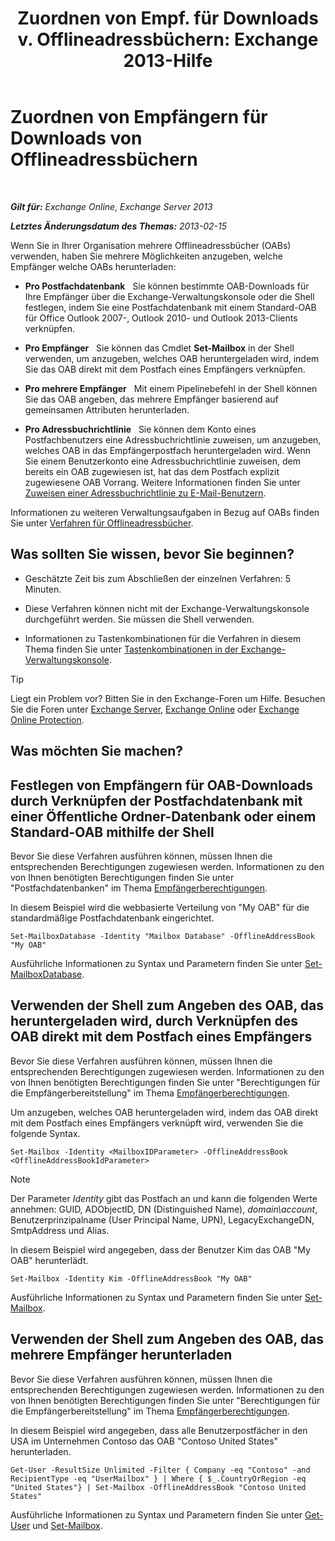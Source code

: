 ﻿---
title: 'Zuordnen von Empf. für Downloads v. Offlineadressbüchern: Exchange 2013-Hilfe'
TOCTitle: Zuordnen von Empfängern für Downloads von Offlineadressbüchern
ms:assetid: 141751ac-16d3-4e3c-b70c-004aeedcb5a0
ms:mtpsurl: https://technet.microsoft.com/de-de/library/Aa996345(v=EXCHG.150)
ms:contentKeyID: 50475145
ms.date: 04/24/2018
mtps_version: v=EXCHG.150
ms.translationtype: HT
---

# Zuordnen von Empfängern für Downloads von Offlineadressbüchern

 

_**Gilt für:** Exchange Online, Exchange Server 2013_

_**Letztes Änderungsdatum des Themas:** 2013-02-15_

Wenn Sie in Ihrer Organisation mehrere Offlineadressbücher (OABs) verwenden, haben Sie mehrere Möglichkeiten anzugeben, welche Empfänger welche OABs herunterladen:

  - **Pro Postfachdatenbank**   Sie können bestimmte OAB-Downloads für Ihre Empfänger über die Exchange-Verwaltungskonsole oder die Shell festlegen, indem Sie eine Postfachdatenbank mit einem Standard-OAB für Office Outlook 2007-, Outlook 2010- und Outlook 2013-Clients verknüpfen.

  - **Pro Empfänger**   Sie können das Cmdlet **Set-Mailbox** in der Shell verwenden, um anzugeben, welches OAB heruntergeladen wird, indem Sie das OAB direkt mit dem Postfach eines Empfängers verknüpfen.

  - **Pro mehrere Empfänger**   Mit einem Pipelinebefehl in der Shell können Sie das OAB angeben, das mehrere Empfänger basierend auf gemeinsamen Attributen herunterladen.

  - **Pro Adressbuchrichtlinie**   Sie können dem Konto eines Postfachbenutzers eine Adressbuchrichtlinie zuweisen, um anzugeben, welches OAB in das Empfängerpostfach heruntergeladen wird. Wenn Sie einem Benutzerkonto eine Adressbuchrichtlinie zuweisen, dem bereits ein OAB zugewiesen ist, hat das dem Postfach explizit zugewiesene OAB Vorrang. Weitere Informationen finden Sie unter [Zuweisen einer Adressbuchrichtlinie zu E-Mail-Benutzern](https://technet.microsoft.com/de-de/library/Hh529942(v=EXCHG.150)).

Informationen zu weiteren Verwaltungsaufgaben in Bezug auf OABs finden Sie unter [Verfahren für Offlineadressbücher](offline-address-book-procedures-exchange-2013-help.md).

## Was sollten Sie wissen, bevor Sie beginnen?

  - Geschätzte Zeit bis zum Abschließen der einzelnen Verfahren: 5 Minuten.

  - Diese Verfahren können nicht mit der Exchange-Verwaltungskonsole durchgeführt werden. Sie müssen die Shell verwenden.

  - Informationen zu Tastenkombinationen für die Verfahren in diesem Thema finden Sie unter [Tastenkombinationen in der Exchange-Verwaltungskonsole](keyboard-shortcuts-in-the-exchange-admin-center-exchange-online-protection-help.md).


> [!TIP]
> Liegt ein Problem vor? Bitten Sie in den Exchange-Foren um Hilfe. Besuchen Sie die Foren unter <A href="https://go.microsoft.com/fwlink/p/?linkid=60612">Exchange Server</A>, <A href="https://go.microsoft.com/fwlink/p/?linkid=267542">Exchange Online</A> oder <A href="https://go.microsoft.com/fwlink/p/?linkid=285351">Exchange Online Protection</A>.



## Was möchten Sie machen?

## Festlegen von Empfängern für OAB-Downloads durch Verknüpfen der Postfachdatenbank mit einer Öffentliche Ordner-Datenbank oder einem Standard-OAB mithilfe der Shell

Bevor Sie diese Verfahren ausführen können, müssen Ihnen die entsprechenden Berechtigungen zugewiesen werden. Informationen zu den von Ihnen benötigten Berechtigungen finden Sie unter "Postfachdatenbanken" im Thema [Empfängerberechtigungen](recipients-permissions-exchange-2013-help.md).

In diesem Beispiel wird die webbasierte Verteilung von "My OAB" für die standardmäßige Postfachdatenbank eingerichtet.

    Set-MailboxDatabase -Identity "Mailbox Database" -OfflineAddressBook "My OAB"

Ausführliche Informationen zu Syntax und Parametern finden Sie unter [Set-MailboxDatabase](https://technet.microsoft.com/de-de/library/bb123971\(v=exchg.150\)).

## Verwenden der Shell zum Angeben des OAB, das heruntergeladen wird, durch Verknüpfen des OAB direkt mit dem Postfach eines Empfängers

Bevor Sie diese Verfahren ausführen können, müssen Ihnen die entsprechenden Berechtigungen zugewiesen werden. Informationen zu den von Ihnen benötigten Berechtigungen finden Sie unter "Berechtigungen für die Empfängerbereitstellung" im Thema [Empfängerberechtigungen](recipients-permissions-exchange-2013-help.md).

Um anzugeben, welches OAB heruntergeladen wird, indem das OAB direkt mit dem Postfach eines Empfängers verknüpft wird, verwenden Sie die folgende Syntax.

    Set-Mailbox -Identity <MailboxIDParameter> -OfflineAddressBook <OfflineAddressBookIdParameter>


> [!NOTE]
> Der Parameter <EM>Identity</EM> gibt das Postfach an und kann die folgenden Werte annehmen: GUID, ADObjectID, DN (Distinguished Name), <EM>domain\account</EM>, Benutzerprinzipalname (User Principal Name, UPN), LegacyExchangeDN, SmtpAddress und Alias.



In diesem Beispiel wird angegeben, dass der Benutzer Kim das OAB "My OAB" herunterlädt.

    Set-Mailbox -Identity Kim -OfflineAddressBook "My OAB"

Ausführliche Informationen zu Syntax und Parametern finden Sie unter [Set-Mailbox](https://technet.microsoft.com/de-de/library/bb123981\(v=exchg.150\)).

## Verwenden der Shell zum Angeben des OAB, das mehrere Empfänger herunterladen

Bevor Sie diese Verfahren ausführen können, müssen Ihnen die entsprechenden Berechtigungen zugewiesen werden. Informationen zu den von Ihnen benötigten Berechtigungen finden Sie unter "Berechtigungen für die Empfängerbereitstellung" im Thema [Empfängerberechtigungen](recipients-permissions-exchange-2013-help.md).

In diesem Beispiel wird angegeben, dass alle Benutzerpostfächer in den USA im Unternehmen Contoso das OAB "Contoso United States" herunterladen.

    Get-User -ResultSize Unlimited -Filter { Company -eq "Contoso" -and RecipientType -eq "UserMailbox" } | Where { $_.CountryOrRegion -eq "United States"} | Set-Mailbox -OfflineAddressBook "Contoso United States"

Ausführliche Informationen zu Syntax und Parametern finden Sie unter [Get-User](https://technet.microsoft.com/de-de/library/aa996896\(v=exchg.150\)) und [Set-Mailbox](https://technet.microsoft.com/de-de/library/bb123981\(v=exchg.150\)).

